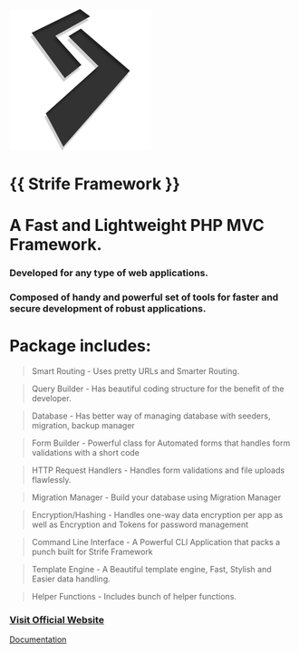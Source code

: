 ![Strife Framework](public/img/strife.png)
# {{ Strife Framework }}
# A Fast and Lightweight PHP MVC Framework.
### Developed for any type of web applications.
### Composed of handy and powerful set of tools for faster and secure development of robust applications.

# Package includes:
  > Smart Routing
    - Uses pretty URLs and Smarter Routing.
    
  > Query Builder
    - Has beautiful coding structure for the benefit of the developer.
  
  > Database
    - Has better way of managing database with seeders, migration, backup manager
  
  > Form Builder
    - Powerful class for Automated forms that handles form validations with a short code
  
  > HTTP Request Handlers
    - Handles form validations and file uploads flawlessly.
    
  > Migration Manager
    - Build your database using Migration Manager
  
  > Encryption/Hashing
    - Handles one-way data encryption per app
    as well as Encryption and Tokens for password management
  
  > Command Line Interface
    - A Powerful CLI Application that packs a punch built for Strife Framework
    
  > Template Engine
    - A Beautiful template engine, Fast, Stylish and Easier data handling. 
  
  > Helper Functions
    - Includes bunch of helper functions.
    
    
### <a href="http://strife.x10.mx">Visit Official Website</a>
<a href="http://strife.x10.mx/framework">Documentation</a>